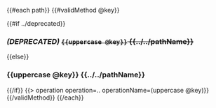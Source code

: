 {{#each path}}
{{#validMethod @key}}

{{#if ../deprecated}}
### _(DEPRECATED)_ ~~`{{uppercase @key}}` {{../../pathName}}~~
{{else}}
### {{uppercase @key}} {{../../pathName}}
{{/if}}
{{> operation operation=.. operationName=(uppercase @key)}}
{{/validMethod}}
{{/each}}
